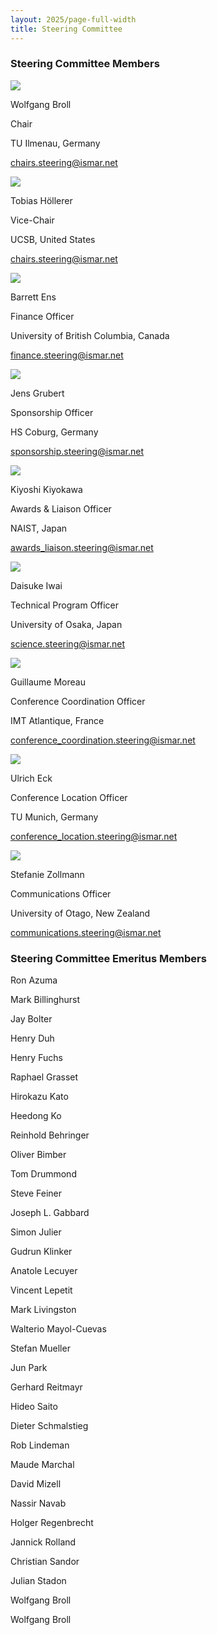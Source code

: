 ```yaml
---
layout: 2025/page-full-width
title: Steering Committee
---
```


<div class="steering-container">
    <div class="steering-category">
        <h3>Steering Committee Members</h3>
        <div class="steering">
    <div class="steering-member">
        <img src="{{ 'assets/2025/img/Steering Committee/Wolfgang Broll.jpg' | relative_url }}" />
        <p class="name">Wolfgang Broll</p>
        <div class="member-info">
            <p class="role">Chair</p>
            <p class="affiliation">TU Ilmenau, Germany</p>
            <p><a href="mailto:chairs.steering@ismar.net">chairs.steering@ismar.net</a></p>
        </div>
    </div>
    <div class="steering-member">
        <img src="{{ 'assets/2025/img/Steering Committee/Tobias Höllerer.jpg' | relative_url }}" />
        <p class="name">Tobias Höllerer</p>
        <div class="member-info">
            <p class="role">Vice-Chair</p>
            <p class="affiliation">UCSB, United States</p>
            <p><a href="mailto:chairs.steering@ismar.net">chairs.steering@ismar.net</a></p>
        </div>
    </div>
    <div class="steering-member">
        <img src="{{ 'assets/2025/img/Steering Committee/Barrett Ens.jpg' | relative_url }}" />
        <p class="name">Barrett Ens</p>
        <div class="member-info">
            <p class="role">Finance Officer</p>
            <p class="affiliation">University of British Columbia, Canada</p>
            <p><a href="mailto:finance.steering@ismar.net">finance.steering@ismar.net</a></p>
        </div>
    </div>
    <div class="steering-member">
        <img src="{{ 'assets/2025/img/Steering Committee/Jens Grubert.jpg' | relative_url }}" />
        <p class="name">Jens Grubert</p>
        <div class="member-info">
            <p class="role">Sponsorship Officer</p>
            <p class="affiliation">HS Coburg, Germany</p>
            <p><a href="mailto:sponsorship.steering@ismar.net">sponsorship.steering@ismar.net</a></p>
        </div>
    </div>
    <div class="steering-member">
        <img src="{{ 'assets/2025/img/Steering Committee/Kiyoshi Kiyokawa.webp' | relative_url }}" />
        <p class="name">Kiyoshi Kiyokawa</p>
        <div class="member-info">
            <p class="role">Awards & Liaison Officer</p>
            <p class="affiliation">NAIST, Japan</p>
            <p><a href="mailto:awards_liaison.steering@ismar.net">awards_liaison.steering@ismar.net</a></p>
        </div>
    </div>
    <div class="steering-member">
        <img src="{{ 'assets/2025/img/Steering Committee/Daisuke Iwai.jpg' | relative_url }}" />
        <p class="name">Daisuke Iwai</p>
        <div class="member-info">
            <p class="role">Technical Program Officer</p>
            <p class="affiliation">University of Osaka, Japan</p>
            <p><a href="mailto:science.steering@ismar.net">science.steering@ismar.net</a></p>
        </div>
    </div>
    <div class="steering-member">
        <img src="{{ 'assets/2025/img/Steering Committee/Guillaume Moreau.jpg' | relative_url }}" />
        <p class="name">Guillaume Moreau</p>
        <div class="member-info">
            <p class="role">Conference Coordination Officer</p>
            <p class="affiliation">IMT Atlantique, France</p>
            <p><a href="mailto:conference_coordination.steering@ismar.net">conference_coordination.steering@ismar.net</a></p>
        </div>
    </div>
    <div class="steering-member">
        <img src="{{ 'assets/2025/img/Steering Committee/Ulrich Eck.jpg' | relative_url }}" />
        <p class="name">Ulrich Eck</p>
        <div class="member-info">
            <p class="role">Conference Location Officer</p>
            <p class="affiliation">TU Munich, Germany</p>
            <p><a href="mailto:conference_location.steering@ismar.net">conference_location.steering@ismar.net</a></p>
        </div>
    </div>
    <div class="steering-member">
        <img src="{{ 'assets/2025/img/Steering Committee/Stefanie Zollmann.webp' | relative_url }}" />
        <p class="name">Stefanie Zollmann</p>
        <div class="member-info">
            <p class="role">Communications Officer</p>
            <p class="affiliation">University of Otago, New Zealand</p>
            <p><a href="mailto:communications.steering@ismar.net">communications.steering@ismar.net</a></p>
        </div>
        </div>
    </div>
    <div class="steering-category">
        <h3>Steering Committee Emeritus Members</h3>
        <div class="steering">
           <div class="steering-member">
    <p class="name">Ron Azuma</p>
</div>
<div class="steering-member">
    <p class="name">Mark Billinghurst</p>
</div>
<div class="steering-member">
    <p class="name">Jay Bolter</p>
</div>
<div class="steering-member">
    <p class="name">Henry Duh</p>
</div>
<div class="steering-member">
    <p class="name">Henry Fuchs</p>
</div>
<div class="steering-member">
    <p class="name">Raphael Grasset</p>
</div>
<div class="steering-member">
    <p class="name">Hirokazu Kato</p>
</div>
<div class="steering-member">
    <p class="name">Heedong Ko</p>
</div>
<div class="steering-member">
    <p class="name">Reinhold Behringer</p>
</div>
<div class="steering-member">
    <p class="name">Oliver Bimber</p>
</div>
<div class="steering-member">
    <p class="name">Tom Drummond</p>
</div>
<div class="steering-member">
    <p class="name">Steve Feiner</p>
</div>
<div class="steering-member">
    <p class="name">Joseph L. Gabbard</p>
</div>
<div class="steering-member">
    <p class="name">Simon Julier</p>
</div>
<div class="steering-member">
    <p class="name">Gudrun Klinker</p>
</div>
<div class="steering-member">
    <p class="name">Anatole Lecuyer</p>
</div>
<div class="steering-member">
    <p class="name">Vincent Lepetit</p>
</div>
<div class="steering-member">
    <p class="name">Mark Livingston</p>
</div>
<div class="steering-member">
    <p class="name">Walterio Mayol-Cuevas</p>
</div>
<div class="steering-member">
    <p class="name">Stefan Mueller</p>
</div>
<div class="steering-member">
    <p class="name">Jun Park</p>
</div>
<div class="steering-member">
    <p class="name">Gerhard Reitmayr</p>
</div>
<div class="steering-member">
    <p class="name">Hideo Saito</p>
</div>
<div class="steering-member">
    <p class="name">Dieter Schmalstieg</p>
</div>
<div class="steering-member">
    <p class="name">Rob Lindeman</p>
</div>
<div class="steering-member">
    <p class="name">Maude Marchal</p>
</div>
<div class="steering-member">
    <p class="name">David Mizell</p>
</div>
<div class="steering-member">
    <p class="name">Nassir Navab</p>
</div>
<div class="steering-member">
    <p class="name">Holger Regenbrecht</p>
</div>
<div class="steering-member">
    <p class="name">Jannick Rolland</p>
</div>
<div class="steering-member">
    <p class="name">Christian Sandor</p>
</div>
<div class="steering-member">
    <p class="name">Julian Stadon</p>
</div>
<div class="steering-member">
    <p class="name">Wolfgang Broll</p>
</div>
<div class="steering-member">
    <p class="name">Wolfgang Broll</p>
</div>

    
            
</div>
